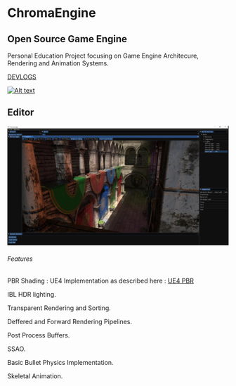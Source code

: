 # ChromaEngine
## Open Source Game Engine
Personal Education Project focusing on Game Engine Architecure, Rendering and Animation Systems.

[DEVLOGS](https://www.youtube.com/watch?v=YeyiEYRT1Ac)

[![Alt text](https://static.wixstatic.com/media/755aac_316019612db440d9a17f566fe23a1654~mv2.gif)](https://www.youtube.com/watch?v=YeyiEYRT1Ac)

## Editor
![](Chroma/Chroma/resources/textures/editor/Editor_00.png)

###### Features
PBR Shading : UE4 Implementation as described here : [UE4 PBR](https://cdn2.unrealengine.com/Resources/files/2013SiggraphPresentationsNotes-26915738.pdf )

IBL HDR lighting.

Transparent Rendering and Sorting.

Deffered and Forward Rendering Pipelines.

Post Process Buffers.

SSAO.

Basic Bullet Physics Implementation.

Skeletal Animation.


